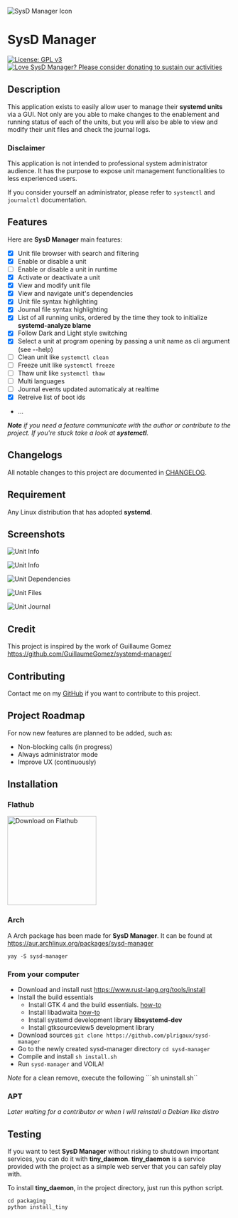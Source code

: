 ![SysD Manager Icon](data/icons/hicolor/scalable/apps/io.github.plrigaux.sysd-manager.svg "App Icon")

# SysD Manager

[![License: GPL v3](https://img.shields.io/badge/License-GPLv3-blue.svg)](https://raw.githubusercontent.com/plrigaux/sysd-manager/refs/heads/main/LICENSE) [![Love SysD Manager? Please consider donating to sustain our activities](https://img.shields.io/static/v1?label=Sponsor&message=%E2%9D%A4&logo=GitHub&color=%23fe8e86&style=flat)](https://github.com/sponsors/plrigaux)

## Description
This application exists to easily allow user to manage their **systemd units** via a GUI. Not only are you able to make changes to the enablement and running status of each of the units, but you will also be able to view and modify their unit files and check the journal logs. 

### Disclaimer
This application is not intended to professional system administrator audience. It has the purpose to expose unit management functionalities to less experienced users.

If you consider yourself an administrator, please refer to `systemctl` and `journalctl` documentation.

## Features

Here are __SysD Manager__ main features:
* [x] Unit file browser with search and filtering
* [x] Enable or disable a unit
* [ ] Enable or disable a unit in runtime
* [x] Activate or deactivate a unit
* [x] View and modify unit file
* [x] View and navigate unit's dependencies
* [x] Unit file syntax highlighting 
* [x] Journal file syntax highlighting 
* [x] List of all running units, ordered by the time they took to initialize __systemd-analyze blame__
* [x] Follow Dark and Light style switching
* [x] Select a unit at program opening by passing a unit name as cli argument (see --help)
* [ ] Clean unit like `systemctl clean`
* [ ] Freeze unit like `systemctl freeze`
* [ ] Thaw unit like `systemctl thaw`
* [ ] Multi languages
* [ ] Journal events updated automaticaly at realtime
* [x] Retreive list of boot ids 
* ...

*__Note__ if you need a feature communicate with the author or contribute to the project. If you're stuck take a look at __systemctl__.*

## Changelogs

All notable changes to this project are documented in [CHANGELOG](CHANGELOG.md).


## Requirement

Any Linux distribution that has adopted **systemd**.

## Screenshots

![Unit Info](screenshots/unit_info_dark.png)

![Unit Info](screenshots/unit_info.png)

![Unit Dependencies](screenshots/dependencies_dark.png)

![Unit Files](screenshots/unit_file_dark.png)

![Unit Journal](screenshots/journal_dark.png)


## Credit
This project is inspired by the work of Guillaume Gomez https://github.com/GuillaumeGomez/systemd-manager/

## Contributing
Contact me on my [GitHub](https://github.com/plrigaux/sysd-manager) if you want to contribute to this project.

## Project Roadmap
For now new features are planned to be added, such as:

* Non-blocking calls (in progress)
* Always administrator mode
* Improve UX (continuously)

## Installation

### Flathub

<a href="https://flathub.org/apps/io.github.plrigaux.sysd-manager"><img width="200" alt="Download on Flathub" src="https://
flathub.org/api/badge?svg"/></a>

### Arch

A Arch package has been made for __SysD Manager__. It can be found at https://aur.archlinux.org/packages/sysd-manager
```
yay -S sysd-manager
```

### From your computer

* Download and install rust https://www.rust-lang.org/tools/install
* Install the build essentials
  * Install GTK 4 and the build essentials. [how-to](https://gtk-rs.org/gtk4-rs/stable/latest/book/installation_linux.html)
  * Install libadwaita [how-to](https://gtk-rs.org/gtk4-rs/stable/latest/book/libadwaita.html)
  * Install systemd development library **libsystemd-dev**
  * Install gtksourceview5 development library 
* Download sources ```git clone https://github.com/plrigaux/sysd-manager```
* Go to the newly created sysd-manager directory ```cd sysd-manager```
* Compile and install  ```sh install.sh```
* Run ```sysd-manager``` and VOILA!


_Note_ for a clean remove, execute the following ```sh uninstall.sh``


### APT
*Later waiting for a contributor or when I will reinstall a Debian like distro*


## Testing

If you want to test **SysD Manager** without risking to shutdown important services, you can do it with **tiny_daemon**. **tiny_daemon** is a service provided with the project as a simple web server that you can safely play with.

To install **tiny_daemon**, in the project directory, just run this python script.


```
cd packaging
python install_tiny 
``` 



